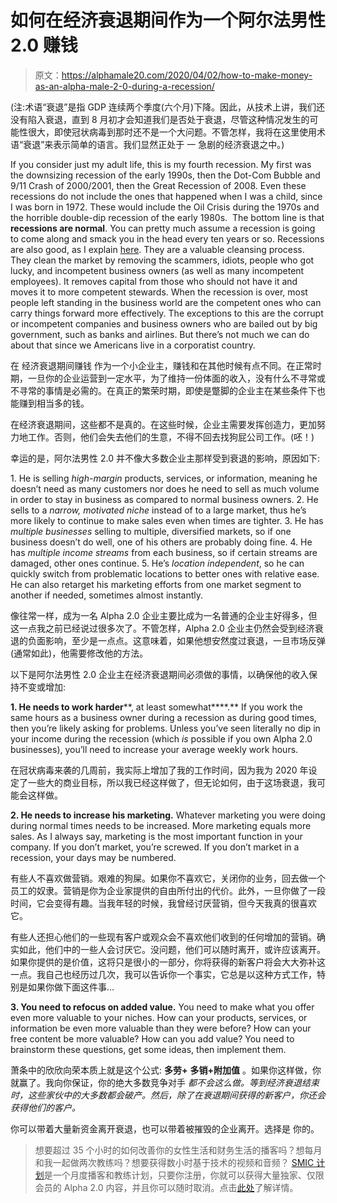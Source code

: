 # 如何在经济衰退期间作为一个阿尔法男性 2.0 赚钱

> 原文：<https://alphamale20.com/2020/04/02/how-to-make-money-as-an-alpha-male-2-0-during-a-recession/>

(注:术语“衰退”是指 GDP 连续两个季度(六个月)下降。因此，从技术上讲，我们还没有陷入衰退，直到 8 月初才会知道我们是否处于衰退，尽管这种情况发生的可能性很大，即使冠状病毒到那时还不是一个大问题。不管怎样，我将在这里使用术语“衰退”来表示简单的语言。我们显然正处于 一 急剧的经济衰退之中。)

If you consider just my adult life, this is my fourth recession. My first was the downsizing recession of the early 1990s, then the Dot-Com Bubble and 9/11 Crash of 2000/2001, then the Great Recession of 2008\. Even these recessions do not include the ones that happened when I was a child, since I was born in 1972\. These would include the Oil Crisis during the 1970s and the horrible double-dip recession of the early 1980s.  The bottom line is that **recessions are normal**. You can pretty much assume a recession is going to come along and smack you in the head every ten years or so. Recessions are also good, as I explain [here](https://calebjonesblog.com/its-not-capitalism-its-corporatism/). They are a valuable cleansing process. They clean the market by removing the scammers, idiots, people who got lucky, and incompetent business owners (as well as many incompetent employees). It removes capital from those who should not have it and moves it to more competent stewards. When the recession is over, most people left standing in the business world are the competent ones who can carry things forward more effectively. The exceptions to this are the corrupt or incompetent companies and business owners who are bailed out by big government, such as banks and airlines. But there’s not much we can do about that since we Americans live in a corporatist country. 

在 经济衰退期间赚钱 作为一个小企业主，赚钱和在其他时候有点不同。在正常时期，一旦你的企业运营到一定水平，为了维持一份体面的收入，没有什么不寻常或不寻常的事情是必需的。在真正的繁荣时期，即使是蹩脚的企业主在某些条件下也能赚到相当多的钱。

在经济衰退期间，这些都不是真的。在这些时候，企业主需要发挥创造力，更加努力地工作。否则，他们会失去他们的生意，不得不回去找狗屁公司工作。(呸！)

幸运的是，阿尔法男性 2.0 并不像大多数企业主那样受到衰退的影响，原因如下:

1\. He is selling *high-margin* products, services, or information, meaning he doesn’t need as many customers nor does he need to sell as much volume in order to stay in business as compared to normal business owners. 2\. He sells to a *narrow, motivated niche* instead of to a large market, thus he’s more likely to continue to make sales even when times are tighter. 3\. He has *multiple businesses* selling to multiple, diversified markets, so if one business doesn’t do well, one of his others are probably doing fine. 4\. He has *multiple income streams* from each business, so if certain streams are damaged, other ones continue. 5\. He’s *location independent*, so he can quickly switch from problematic locations to better ones with relative ease. He can also retarget his marketing efforts from one market segment to another if needed, sometimes almost instantly.

像往常一样，成为一名 Alpha 2.0 企业主要比成为一名普通的企业主好得多，但这一点我之前已经说过很多次了。不管怎样，Alpha 2.0 企业主仍然会受到经济衰退的负面影响，至少是一点点。这意味着，如果他想安然度过衰退，一旦市场反弹(通常如此)，他需要修改他的方法。

以下是阿尔法男性 2.0 企业主在经济衰退期间必须做的事情，以确保他的收入保持不变或增加:

**1\. He needs to work harder****, at least somewhat****.** If you work the same hours as a business owner during a recession as during good times, then you’re likely asking for problems. Unless you’ve seen literally no dip in your income during the recession (which *is* possible if you own Alpha 2.0 businesses), you’ll need to increase your average weekly work hours.

在冠状病毒来袭的几周前，我实际上增加了我的工作时间，因为我为 2020 年设定了一些大的商业目标，所以我已经这样做了，但无论如何，由于这场衰退，我可能会这样做。

**2\. He needs to increase his marketing.** Whatever marketing you were doing during normal times needs to be increased. More marketing equals more sales. As I always say, marketing is the most important function in your company. If you don’t market, you’re screwed. If you don’t market in a recession, your days may be numbered.

有些人不喜欢做营销。艰难的狗屎。如果你不喜欢它，关闭你的业务，回去做一个员工的奴隶。营销是你为企业家提供的自由所付出的代价。此外，一旦你做了一段时间，它会变得有趣。当我年轻的时候，我曾经讨厌营销，但今天我真的很喜欢它。

有些人还担心他们的一些现有客户或观众会不喜欢他们收到的任何增加的营销。确实如此，他们中的一些人会讨厌它。没问题，他们可以随时离开，或许应该离开。如果你提供的是价值，这将只是很小的一部分，你将获得的新客户将会大大弥补这一点。我自己也经历过几次，我可以告诉你一个事实，它总是以这种方式工作，特别是如果你做下面这件事…

**3\. You need to refocus on added value.** You need to make what you offer even more valuable to your niches. How can your products, services, or information be even more valuable than they were before? How can your free content be more valuable? How can you add value? You need to brainstorm these questions, get some ideas, then implement them.

萧条中的欣欣向荣本质上就是这个公式: **多劳+** **多销+附加值** 。如果你这样做，你就赢了。我向你保证，你的绝大多数竞争对手 *都不会这么做。等到经济衰退结束时，这些家伙中的大多数都会破产。然后，除了在衰退期间获得的新客户，你还会获得他们的客户。*

你可以带着大量新资金离开衰退，也可以带着被摧毁的企业离开。选择是 你的。

> 想要超过 35 个小时的如何改善你的女性生活和财务生活的播客吗？想每月和我一起做两次教练吗？想要获得数小时基于技术的视频和音频？ [SMIC 计划](https://alphamale20.kartra.com/page/vIL17)是一个月度播客和教练计划，只要你注册，你就可以获得大量独家、仅限会员的 Alpha 2.0 内容，并且你可以随时取消。点击[此处](https://alphamale20.kartra.com/page/vIL17)了解详情。